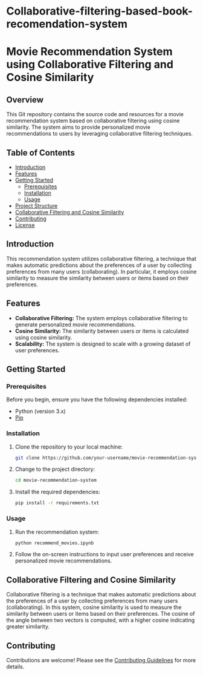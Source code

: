 # Collaborative-filtering-based-book-recomendation-system

# Movie Recommendation System using Collaborative Filtering and Cosine Similarity

## Overview

This Git repository contains the source code and resources for a movie recommendation system based on collaborative filtering using cosine similarity. The system aims to provide personalized movie recommendations to users by leveraging collaborative filtering techniques.

## Table of Contents

- [Introduction](#introduction)
- [Features](#features)
- [Getting Started](#getting-started)
  - [Prerequisites](#prerequisites)
  - [Installation](#installation)
  - [Usage](#usage)
- [Project Structure](#project-structure)
- [Collaborative Filtering and Cosine Similarity](#collaborative-filtering-and-cosine-similarity)
- [Contributing](#contributing)
- [License](#license)

## Introduction

This recommendation system utilizes collaborative filtering, a technique that makes automatic predictions about the preferences of a user by collecting preferences from many users (collaborating). In particular, it employs cosine similarity to measure the similarity between users or items based on their preferences.

## Features

- **Collaborative Filtering:** The system employs collaborative filtering to generate personalized movie recommendations.
- **Cosine Similarity:** The similarity between users or items is calculated using cosine similarity.
- **Scalability:** The system is designed to scale with a growing dataset of user preferences.

## Getting Started

### Prerequisites

Before you begin, ensure you have the following dependencies installed:

- Python (version 3.x)
- [Pip](https://pip.pypa.io/en/stable/installation/)

### Installation

1. Clone the repository to your local machine:

    ```bash
    git clone https://github.com/your-username/movie-recommendation-system.git
    ```

2. Change to the project directory:

    ```bash
    cd movie-recommendation-system
    ```

3. Install the required dependencies:

    ```bash
    pip install -r requirements.txt
    ```

### Usage

1. Run the recommendation system:

    ```bash
    python recommend_movies.ipynb
    ```

2. Follow the on-screen instructions to input user preferences and receive personalized movie recommendations.


## Collaborative Filtering and Cosine Similarity

Collaborative filtering is a technique that makes automatic predictions about the preferences of a user by collecting preferences from many users (collaborating). In this system, cosine similarity is used to measure the similarity between users or items based on their preferences. The cosine of the angle between two vectors is computed, with a higher cosine indicating greater similarity.

## Contributing

Contributions are welcome! Please see the [Contributing Guidelines](CONTRIBUTING.md) for more details.
